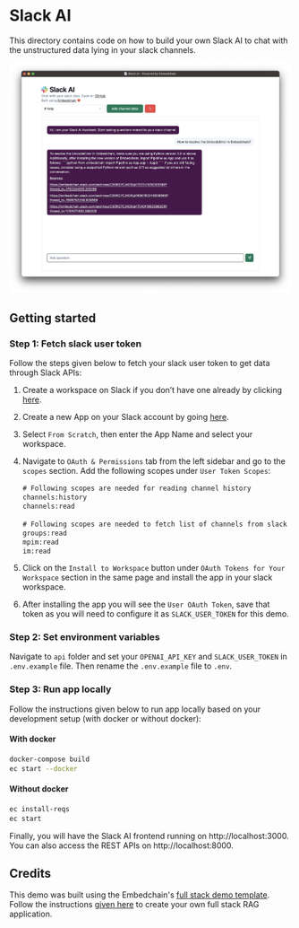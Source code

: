 # Slack AI

This directory contains code on how to build your own Slack AI to chat with the unstructured data lying in your slack channels.

<img src="ui/public/slack-ai.png" alt="slack ai demo" width="800"/>


## Getting started

### Step 1: Fetch slack user token

Follow the steps given below to fetch your slack user token to get data through Slack APIs:

1. Create a workspace on Slack if you don’t have one already by clicking [here](https://slack.com/intl/en-in/).
2. Create a new App on your Slack account by going [here](https://api.slack.com/apps).
3. Select `From Scratch`, then enter the App Name and select your workspace.
4. Navigate to `OAuth & Permissions` tab from the left sidebar and go to the `scopes` section. Add the following scopes under `User Token Scopes`:

    ```
    # Following scopes are needed for reading channel history
    channels:history
    channels:read

    # Following scopes are needed to fetch list of channels from slack
    groups:read
    mpim:read
    im:read
    ```

5. Click on the `Install to Workspace` button under `OAuth Tokens for Your Workspace` section in the same page and install the app in your slack workspace.
6. After installing the app you will see the `User OAuth Token`, save that token as you will need to configure it as `SLACK_USER_TOKEN` for this demo.

### Step 2: Set environment variables

Navigate to `api` folder and set your `OPENAI_API_KEY` and `SLACK_USER_TOKEN` in `.env.example` file. Then rename the `.env.example` file to `.env`.


### Step 3: Run app locally

Follow the instructions given below to run app locally based on your development setup (with docker or without docker):

#### With docker

```bash
docker-compose build
ec start --docker
```

#### Without docker

```bash
ec install-reqs
ec start
```

Finally, you will have the Slack AI frontend running on http://localhost:3000. You can also access the REST APIs on http://localhost:8000.

## Credits

This demo was built using the Embedchain's [full stack demo template](https://docs.embedchain.ai/get-started/full-stack). Follow the instructions [given here](https://docs.embedchain.ai/get-started/full-stack) to create your own full stack RAG application.
